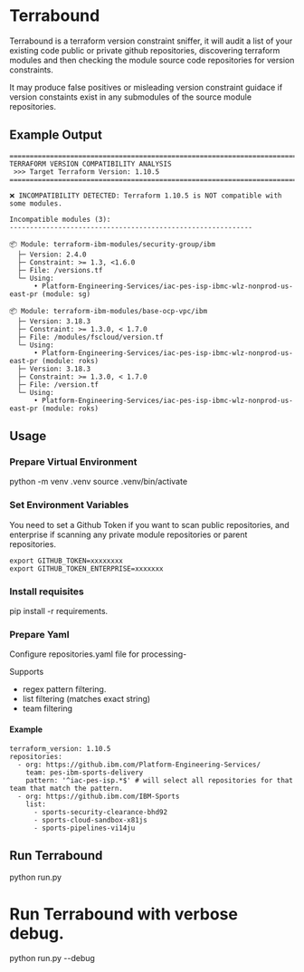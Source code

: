# Terrabound
Terrabound is a terraform version constraint sniffer, it will audit a list of your existing code public or private github repositories, discovering terraform modules and then checking the module source code repositories for version constraints.

It may produce false positives or misleading version constraint guidace if version constaints exist in any submodules of the source module repositories.

## Example Output
````
================================================================================
TERRAFORM VERSION COMPATIBILITY ANALYSIS
 >>> Target Terraform Version: 1.10.5
================================================================================

❌ INCOMPATIBILITY DETECTED: Terraform 1.10.5 is NOT compatible with some modules.

Incompatible modules (3):
------------------------------------------------------------

📦 Module: terraform-ibm-modules/security-group/ibm
  ├─ Version: 2.4.0
  ├─ Constraint: >= 1.3, <1.6.0
  ├─ File: /versions.tf
  └─ Using:
      • Platform-Engineering-Services/iac-pes-isp-ibmc-wlz-nonprod-us-east-pr (module: sg)

📦 Module: terraform-ibm-modules/base-ocp-vpc/ibm
  ├─ Version: 3.18.3
  ├─ Constraint: >= 1.3.0, < 1.7.0
  ├─ File: /modules/fscloud/version.tf
  └─ Using:
      • Platform-Engineering-Services/iac-pes-isp-ibmc-wlz-nonprod-us-east-pr (module: roks)
  ├─ Version: 3.18.3
  ├─ Constraint: >= 1.3.0, < 1.7.0
  ├─ File: /version.tf
  └─ Using:
      • Platform-Engineering-Services/iac-pes-isp-ibmc-wlz-nonprod-us-east-pr (module: roks)
````

## Usage
### Prepare Virtual Environment
python -m venv .venv
source .venv/bin/activate

### Set Environment Variables
You need to set a Github Token if you want to scan public repositories, and enterprise if scanning any private module repositories or parent repositories.

```
export GITHUB_TOKEN=xxxxxxxx
export GITHUB_TOKEN_ENTERPRISE=xxxxxxx
```

### Install requisites
pip install -r requirements.

### Prepare Yaml
Configure repositories.yaml file for processing-

Supports
- regex pattern filtering.
- list filtering (matches exact string)
- team filtering

#### Example 
```
terraform_version: 1.10.5
repositories:
  - org: https://github.ibm.com/Platform-Engineering-Services/
    team: pes-ibm-sports-delivery
    pattern: '^iac-pes-isp.*$' # will select all repositories for that team that match the pattern.
  - org: https://github.ibm.com/IBM-Sports
    list: 
      - sports-security-clearance-bhd92
      - sports-cloud-sandbox-x81js
      - sports-pipelines-vi14ju
```

## Run Terrabound
python run.py

# Run Terrabound with verbose debug.
python run.py --debug